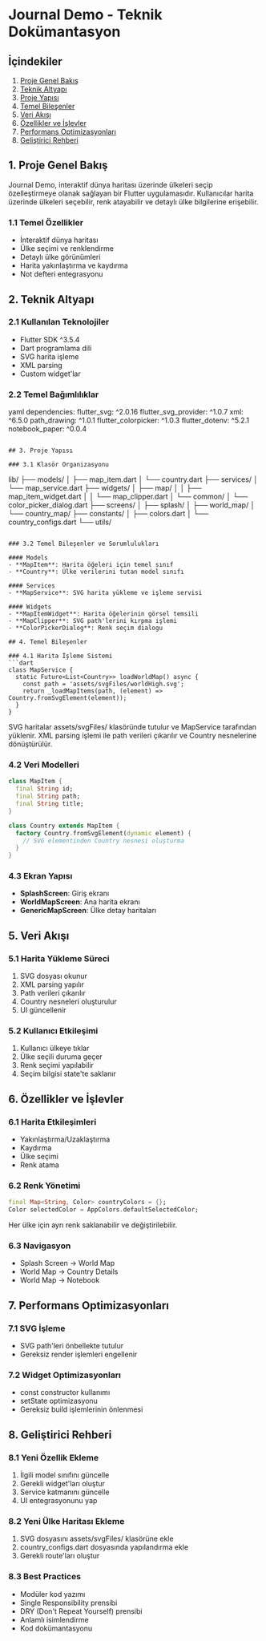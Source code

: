 # Journal Demo - Teknik Dokümantasyon

## İçindekiler
1. [Proje Genel Bakış](#1-proje-genel-bakış)
2. [Teknik Altyapı](#2-teknik-altyapı)
3. [Proje Yapısı](#3-proje-yapısı)
4. [Temel Bileşenler](#4-temel-bileşenler)
5. [Veri Akışı](#5-veri-akışı)
6. [Özellikler ve İşlevler](#6-özellikler-ve-işlevler)
7. [Performans Optimizasyonları](#7-performans-optimizasyonları)
8. [Geliştirici Rehberi](#8-geliştirici-rehberi)

## 1. Proje Genel Bakış

Journal Demo, interaktif dünya haritası üzerinde ülkeleri seçip özelleştirmeye olanak sağlayan bir Flutter uygulamasıdır. Kullanıcılar harita üzerinde ülkeleri seçebilir, renk atayabilir ve detaylı ülke bilgilerine erişebilir.

### 1.1 Temel Özellikler
- İnteraktif dünya haritası
- Ülke seçimi ve renklendirme
- Detaylı ülke görünümleri
- Harita yakınlaştırma ve kaydırma
- Not defteri entegrasyonu

## 2. Teknik Altyapı

### 2.1 Kullanılan Teknolojiler
- Flutter SDK ^3.5.4
- Dart programlama dili
- SVG harita işleme
- XML parsing
- Custom widget'lar

### 2.2 Temel Bağımlılıklar
yaml
dependencies:
flutter_svg: ^2.0.16
flutter_svg_provider: ^1.0.7
xml: ^6.5.0
path_drawing: ^1.0.1
flutter_colorpicker: ^1.0.3
flutter_dotenv: ^5.2.1
notebook_paper: ^0.0.4
```

## 3. Proje Yapısı

### 3.1 Klasör Organizasyonu

```
lib/
├── models/
│   ├── map_item.dart
│   └── country.dart
├── services/
│   └── map_service.dart
├── widgets/
│   ├── map/
│   │   ├── map_item_widget.dart
│   │   └── map_clipper.dart
│   └── common/
│       └── color_picker_dialog.dart
├── screens/
│   ├── splash/
│   ├── world_map/
│   └── country_map/
├── constants/
│   ├── colors.dart
│   └── country_configs.dart
└── utils/
```

### 3.2 Temel Bileşenler ve Sorumlulukları

#### Models
- **MapItem**: Harita öğeleri için temel sınıf
- **Country**: Ülke verilerini tutan model sınıfı

#### Services
- **MapService**: SVG harita yükleme ve işleme servisi

#### Widgets
- **MapItemWidget**: Harita öğelerinin görsel temsili
- **MapClipper**: SVG path'lerini kırpma işlemi
- **ColorPickerDialog**: Renk seçim dialogu

## 4. Temel Bileşenler

### 4.1 Harita İşleme Sistemi
```dart
class MapService {
  static Future<List<Country>> loadWorldMap() async {
    const path = 'assets/svgFiles/worldHigh.svg';
    return _loadMapItems(path, (element) => Country.fromSvgElement(element));
  }
}
```

SVG haritalar assets/svgFiles/ klasöründe tutulur ve MapService tarafından yüklenir. XML parsing işlemi ile path verileri çıkarılır ve Country nesnelerine dönüştürülür.

### 4.2 Veri Modelleri
```dart
class MapItem {
  final String id;
  final String path;
  final String title;
}

class Country extends MapItem {
  factory Country.fromSvgElement(dynamic element) {
    // SVG elementinden Country nesnesi oluşturma
  }
}
```

### 4.3 Ekran Yapısı
- **SplashScreen**: Giriş ekranı
- **WorldMapScreen**: Ana harita ekranı
- **GenericMapScreen**: Ülke detay haritaları

## 5. Veri Akışı

### 5.1 Harita Yükleme Süreci
1. SVG dosyası okunur
2. XML parsing yapılır
3. Path verileri çıkarılır
4. Country nesneleri oluşturulur
5. UI güncellenir

### 5.2 Kullanıcı Etkileşimi
1. Kullanıcı ülkeye tıklar
2. Ülke seçili duruma geçer
3. Renk seçimi yapılabilir
4. Seçim bilgisi state'te saklanır

## 6. Özellikler ve İşlevler

### 6.1 Harita Etkileşimleri
- Yakınlaştırma/Uzaklaştırma
- Kaydırma
- Ülke seçimi
- Renk atama

### 6.2 Renk Yönetimi
```dart
final Map<String, Color> countryColors = {};
Color selectedColor = AppColors.defaultSelectedColor;
```

Her ülke için ayrı renk saklanabilir ve değiştirilebilir.

### 6.3 Navigasyon
- Splash Screen → World Map
- World Map → Country Details
- World Map → Notebook

## 7. Performans Optimizasyonları

### 7.1 SVG İşleme
- SVG path'leri önbellekte tutulur
- Gereksiz render işlemleri engellenir

### 7.2 Widget Optimizasyonları
- const constructor kullanımı
- setState optimizasyonu
- Gereksiz build işlemlerinin önlenmesi

## 8. Geliştirici Rehberi

### 8.1 Yeni Özellik Ekleme
1. İlgili model sınıfını güncelle
2. Gerekli widget'ları oluştur
3. Service katmanını güncelle
4. UI entegrasyonunu yap

### 8.2 Yeni Ülke Haritası Ekleme
1. SVG dosyasını assets/svgFiles/ klasörüne ekle
2. country_configs.dart dosyasında yapılandırma ekle
3. Gerekli route'ları oluştur

### 8.3 Best Practices
- Modüler kod yazımı
- Single Responsibility prensibi
- DRY (Don't Repeat Yourself) prensibi
- Anlamlı isimlendirme
- Kod dokümantasyonu